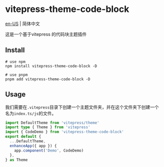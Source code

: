 # vitepress-theme-code-block

[en-US](https://github.com/mistjs/vite-plugin-vitepress-code-block/tree/main/packages/theme)  |
简体中文

这是一个基于vitepress 的代码块主题插件

## Install

```shell
# use npm
npm install vitepress-theme-code-block -D

# use pnpm
pnpm add vitepress-theme-code-block -D

```

## Usage

我们需要在`.vitepress`目录下创建一个主题文件夹，并在这个文件夹下创建一个名为`index.ts/js`的文件。

```ts
import DefaultTheme from 'vitepress/theme'
import type { Theme } from 'vitepress'
import { CodeDemo } from 'vitepress-theme-code-block'
export default {
  ...DefaultTheme,
  enhanceApp({ app }) {
    app.component('Demo', CodeDemo)
  },
} as Theme

```
